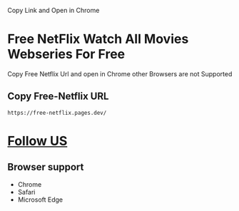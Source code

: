 Copy Link and Open in Chrome


#  Free NetFlix Watch All Movies Webseries For Free

Copy Free Netflix Url and open in Chrome other Browsers are not Supported 

## Copy Free-Netflix URL

```
https://free-netflix.pages.dev/
```
# [Follow US][Follow US]
## Browser support
[Follow US]:https://github.com/jitenderji1137
- Chrome
- Safari
- Microsoft Edge
